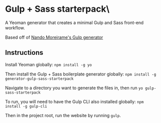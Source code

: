 # Gulp + Sass starterpack\

A Yeoman generator that creates a minimal Gulp and Sass front-end workflow.

Based off of [Nando Moreirame's Gulp generator](https://github.com/nandomoreirame/generator-gulp-boilerplate)

## Instructions

Install Yeoman globally: `npm install -g yo`

Then install the Gulp + Sass boilerplate generator globally: `npm install -g generator-gulp-sass-starterpack`

Navigate to a directory you want to generate the files in, then run `yo gulp-sass-starterpack`

To run, you will need to have the Gulp CLI also installed globally:
`npm install -g gulp-cli`

Then in the project root, run the website by running `gulp`.